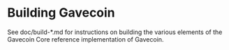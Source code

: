 Building Gavecoin
=============

See doc/build-*.md for instructions on building the various
elements of the Gavecoin Core reference implementation of Gavecoin.
